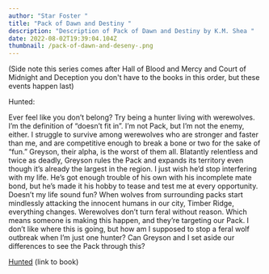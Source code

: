 ```yaml
---
author: "Star Foster "
title: "Pack of Dawn and Destiny "
description: "Description of Pack of Dawn and Destiny by K.M. Shea "
date: 2022-08-02T19:39:04.104Z
thumbnail: /pack-of-dawn-and-deseny-.png
---
```

(Side note this series comes after Hall of Blood and Mercy and Court of Midnight and Deception you don't have to the books in this order, but these events happen last)

Hunted:

Ever feel like you don’t belong? Try being a hunter living with werewolves. I’m the definition of “doesn’t fit in”. I’m not Pack, but I’m not the enemy, either. I struggle to survive among werewolves who are stronger and faster than me, and are competitive enough to break a bone or two for the sake of “fun.” Greyson, their alpha, is the worst of them all. Blatantly relentless and twice as deadly, Greyson rules the Pack and expands its territory even though it’s already the largest in the region. I just wish he’d stop interfering with my life. He’s got enough trouble of his own with his incomplete mate bond, but he’s made it his hobby to tease and test me at every opportunity. Doesn’t my life sound fun? When wolves from surrounding packs start mindlessly attacking the innocent humans in our city, Timber Ridge, everything changes. Werewolves don’t turn feral without reason. Which means someone is making this happen, and they’re targeting our Pack. I don’t like where this is going, but how am I supposed to stop a feral wolf outbreak when I’m just one hunter? Can Greyson and I set aside our differences to see the Pack through this? 

[Hunted](https://www.goodreads.com/book/show/59810019-hunted) (link to book)